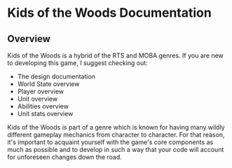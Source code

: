 # Kids of the Woods Documentation
## Overview ##
Kids of the Woods is a hybrid of the RTS and MOBA genres. If you are new to developing this game, I suggest checking out:

- The design documentation
- World State overview
- Player overview
- Unit overview
- Abilities overview
- Unit stats overview

Kids of the Woods is part of a genre which is known for having many wildly different gameplay mechanics from character to character. For that reason, it's important to acquaint yourself with the game's core components as much as possible and to develop in such a way that your code will account for unforeseen changes down the road.